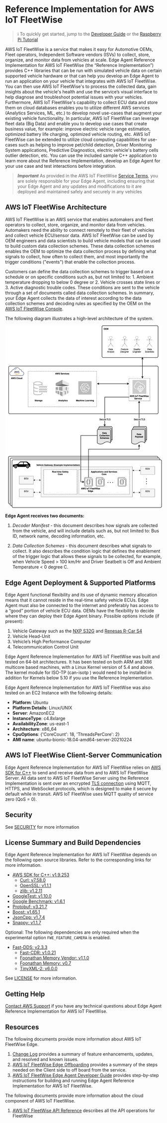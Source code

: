 # Reference Implementation for AWS IoT FleetWise

> :information_source: To quickly get started, jump to the
> [Developer Guide](./docs/dev-guide/edge-agent-dev-guide.md) or the
> [Raspberry Pi Tutorial](./docs/rpi-tutorial/raspberry-pi-tutorial.md)

AWS IoT FleetWise is a service that makes it easy for Automotive OEMs, Fleet operators, Independent
Software vendors (ISVs) to collect, store, organize, and monitor data from vehicles at scale. Edge
Agent Reference Implementation for AWS IoT FleetWise (the “Reference Implementation”) provides C++
libraries that can be run with simulated vehicle data on certain supported vehicle hardware or that
can help you develop an Edge Agent to run an application on your vehicle that integrates with AWS
IoT FleetWise. You can then use AWS IoT FleetWise's to process the collected data, gain insights
about the vehicle's health and use the service’s visual interface to help diagnose and troubleshoot
potential issues with your vehicles. Furthermore, AWS IoT FleetWise's capability to collect ECU data
and store them on cloud databases enables you to utilize different AWS services (Analytics Services,
ML, etc.) to develop novel use-cases that augment your existing vehicle functionality. In
particular, AWS IoT FleetWise can leverage fleet data (Big Data) and enable you to develop use cases
that create business value, for example: improve electric vehicle range estimation, optimized
battery life charging, optimized vehicle routing, etc. AWS IoT FleetWise can be extended to utilize
cloud computing capabilities for use-cases such as helping to improve pet/child detection, Driver
Monitoring System applications, Predictive Diagnostics, electric vehicle's battery cells outlier
detection, etc. You can use the included sample C++ application to learn more about the Reference
Implementation, develop an Edge Agent for your use case and test interactions before integration.

> _**Important**_ As provided in the AWS IoT FleetWise
> [Service Terms](https://aws.amazon.com/service-terms/), you are solely responsible for your Edge
> Agent, including ensuring that your Edge Agent and any updates and modifications to it are
> deployed and maintained safely and securely in any vehicles

## AWS IoT FleetWise Architecture

AWS IoT FleetWise is an AWS service that enables automakers and fleet operators to collect, store,
organize, and monitor data from vehicles. Automakers need the ability to connect remotely to their
fleet of vehicles and collect vehicle ECU/sensor data. AWS IoT FleetWise can be used by OEM
engineers and data scientists to build vehicle models that can be used to build custom data
collection schemes. These data collection schemes enables the OEM to optimize the data collection
process by defining what signals to collect, how often to collect them, and most importantly the
trigger conditions ("events") that enable the collection process.

Customers can define the data collection schemes to trigger based on a schedule or on specific
conditions such as, but not limited to: 1. Ambient temperature dropping to below 0 degree or 2.
Vehicle crosses state lines or 3. Active diagnostic trouble codes. These conditions are sent to the
vehicle through a set of documents called data collection schemes. In summary, your Edge Agent
collects the data of interest according to the data collection schemes and decoding rules as
specified by the OEM on the [AWS IoT FleetWise Console](https://aws.amazon.com/iot-fleetwise/).

The following diagram illustrates a high-level architecture of the system.

<img src="./docs/iot-FleetWise-architecture.png" />

**Edge Agent receives two documents:**

1. _Decoder Manifest_ - this document describes how signals are collected from the vehicle, and will
   include details such as, but not limited to: Bus ID, network name, decoding information, etc.

2. _Data Collection Schemes_ - this document describes what signals to collect. It also describes
   the condition logic that defines the enablement of the trigger logic that allows these signals to
   be collected, for example, when Vehicle Speed > 100 km/Hr and Driver Seatbelt is Off and Ambient
   Temperature < 0 degree C.

## Edge Agent Deployment & Supported Platforms

Edge Agent functional flexibility and its use of dynamic memory allocation means that it cannot
reside in the real-time safety vehicle ECUs. Edge Agent must also be connected to the internet and
preferably has access to a “good” portion of vehicle ECU data. OEMs have the flexibility to decide
where they can deploy their Edge Agent binary. Possible options include (if present):

1. Vehicle Gateway such as the
   [NXP S32G](https://www.nxp.com/products/processors-and-microcontrollers/arm-processors/s32g-vehicle-network-processors/s32g2-processors-for-vehicle-networking:S32G2)
   and
   [Renesas R-Car S4](https://www.renesas.com/jp/en/products/automotive-products/automotive-system-chips-socs/rtp8a779f0askb0sp2s-r-car-s4-reference-boardspider)
2. Vehicle Head-Unit
3. Vehicle’s High Performance Computer
4. Telecommunication Control Unit

Edge Agent Reference Implementation for AWS IoT FleetWise was built and tested on 64-bit
architectures. It has been tested on both ARM and X86 multicore based machines, with a Linux Kernel
version of 5.4 and above. The kernel module for ISO-TP (can-isotp ) would need to be installed in
addition for Kernels below 5.10 if you use the Reference Implementation.

Edge Agent Reference Implementation for AWS IoT FleetWise was also tested on an EC2 Instance with
the following details:

- **Platform**: Ubuntu
- **Platform Details**: Linux/UNIX
- **Server**: AmazonEC2
- **InstanceType**: c4.8xlarge
- **AvailabilityZone**: us-east-1
- **Architecture**: x86_64
- **CpuOptions**: {'CoreCount': 18, 'ThreadsPerCore': 2}
- **AMI name**: ubuntu-bionic-18.04-amd64-server-20210224

## AWS IoT FleetWise Client-Server Communication

Edge Agent Reference Implementation for AWS IoT FleetWise relies on
[AWS SDK for C++](https://github.com/aws/aws-sdk-cpp) to send and receive data from and to AWS IoT
FleetWise Server. All data sent to AWS IoT FleetWise Server using the Reference Implementation is
sent over an encrypted
[TLS connection](https://docs.aws.amazon.com/iot/latest/developerguide/data-encryption.html) using
MQTT, HTTPS, and WebSocket protocols, which is designed to make it secure by default while in
transit. AWS IoT FleetWise uses MQTT quality of service zero (QoS = 0).

## Security

See [SECURITY](./SECURITY.md) for more information

## License Summary and Build Dependencies

Edge Agent Reference Implementation for AWS IoT FleetWise depends on the following open source
libraries. Refer to the corresponding links for more information.

- [AWS SDK for C++: v1.9.253](https://github.com/aws/aws-sdk-cpp)
  - [Curl: v7.58.0](https://github.com/curl/curl)
  - [OpenSSL: v1.1.1](https://github.com/openssl/openssl)
  - [zlib: v1.2.11](https://github.com/madler/zlib)
- [GoogleTest: v1.10.0](https://github.com/google/googletest)
- [Google Benchmark: v1.6.1](https://github.com/google/benchmark)
- [Protobuf: v3.21.7](https://github.com/protocolbuffers/protobuf)
- [Boost: v1.65.1](https://github.com/boostorg/boost)
- [JsonCpp: v1.7.4](https://github.com/open-source-parsers/jsoncpp)
- [Snappy: v1.1.7](https://github.com/google/snappy)

Optional: The following dependencies are only required when the experimental option
`FWE_FEATURE_CAMERA` is enabled.

- [Fast-DDS: v2.3.3](https://github.com/eProsima/Fast-DDS)
  - [Fast-CDR: v1.0.21](https://github.com/eProsima/Fast-CDR)
  - [Foonathan Memory Vendor: v1.1.0](https://github.com/eProsima/foonathan_memory_vendor)
  - [Foonathan Memory: v0.7](https://github.com/foonathan/memory)
  - [TinyXML-2: v6.0.0](https://github.com/leethomason/tinyxml2)

See [LICENSE](./LICENSE) for more information.

## Getting Help

[Contact AWS Support](https://aws.amazon.com/contact-us/) if you have any technical questions about
Edge Agent Reference Implementation for AWS IoT FleetWise.

## Resources

The following documents provide more information about AWS IoT FleetWise Edge.

1. [Change Log](./CHANGELOG.md) provides a summary of feature enhancements, updates, and resolved
   and known issues.
2. [AWS IoT FleetWise Edge Offboarding](./docs/AWS-IoTFleetWiseOffboarding.md) provides a summary of
   the steps needed on the Client side to off board from the service.
3. [AWS IoT FleetWise Edge Agent Developer Guide](./docs/dev-guide/edge-agent-dev-guide.md) provides
   step-by-step instructions for building and running Edge Agent Reference Implementation for AWS
   IoT FleetWise.

The following documents provide more information about the cloud component of AWS IoT FleetWise.

1. [AWS IoT FleetWise API Reference](https://docs.aws.amazon.com/iot-fleetwise/latest/APIReference/Welcome.html)
   describes all the API operations for FleetWise
